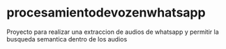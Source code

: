 # procesamientodevozenwhatsapp
Proyecto para realizar una extraccion de audios de whatsapp y permitir la busqueda semantica dentro de los audios
